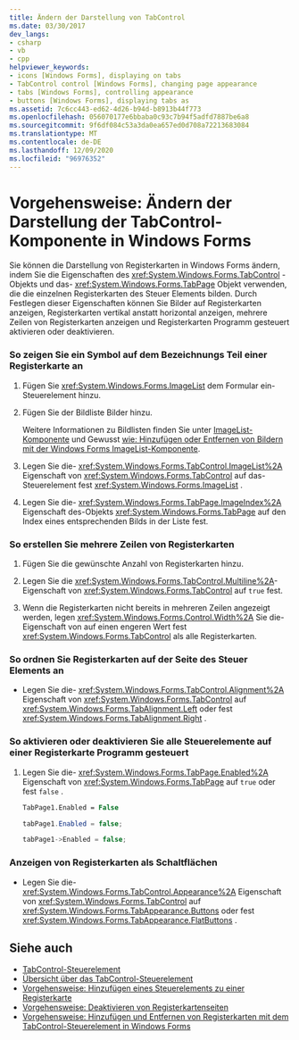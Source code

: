 ```yaml
---
title: Ändern der Darstellung von TabControl
ms.date: 03/30/2017
dev_langs:
- csharp
- vb
- cpp
helpviewer_keywords:
- icons [Windows Forms], displaying on tabs
- TabControl control [Windows Forms], changing page appearance
- tabs [Windows Forms], controlling appearance
- buttons [Windows Forms], displaying tabs as
ms.assetid: 7c6cc443-ed62-4d26-b94d-b8913b44f773
ms.openlocfilehash: 056070177e6bbaba0c93c7b94f5adfd7887be6a8
ms.sourcegitcommit: 9f6df084c53a3da0ea657ed0d708a72213683084
ms.translationtype: MT
ms.contentlocale: de-DE
ms.lasthandoff: 12/09/2020
ms.locfileid: "96976352"
---
```

# <a name="how-to-change-the-appearance-of-the-windows-forms-tabcontrol"></a>Vorgehensweise: Ändern der Darstellung der TabControl-Komponente in Windows Forms
Sie können die Darstellung von Registerkarten in Windows Forms ändern, indem Sie die Eigenschaften des <xref:System.Windows.Forms.TabControl> -Objekts und das- <xref:System.Windows.Forms.TabPage> Objekt verwenden, die die einzelnen Registerkarten des Steuer Elements bilden. Durch Festlegen dieser Eigenschaften können Sie Bilder auf Registerkarten anzeigen, Registerkarten vertikal anstatt horizontal anzeigen, mehrere Zeilen von Registerkarten anzeigen und Registerkarten Programm gesteuert aktivieren oder deaktivieren.  
  
### <a name="to-display-an-icon-on-the-label-part-of-a-tab"></a>So zeigen Sie ein Symbol auf dem Bezeichnungs Teil einer Registerkarte an  
  
1. Fügen Sie <xref:System.Windows.Forms.ImageList> dem Formular ein-Steuerelement hinzu.  
  
2. Fügen Sie der Bildliste Bilder hinzu.  
  
     Weitere Informationen zu Bildlisten finden Sie unter [ImageList-Komponente](imagelist-component-windows-forms.md) und Gewusst [wie: Hinzufügen oder Entfernen von Bildern mit der Windows Forms ImageList-Komponente](how-to-add-or-remove-images-with-the-windows-forms-imagelist-component.md).  
  
3. Legen Sie die- <xref:System.Windows.Forms.TabControl.ImageList%2A> Eigenschaft von <xref:System.Windows.Forms.TabControl> auf das-Steuerelement fest <xref:System.Windows.Forms.ImageList> .  
  
4. Legen Sie die- <xref:System.Windows.Forms.TabPage.ImageIndex%2A> Eigenschaft des-Objekts <xref:System.Windows.Forms.TabPage> auf den Index eines entsprechenden Bilds in der Liste fest.  
  
### <a name="to-create-multiple-rows-of-tabs"></a>So erstellen Sie mehrere Zeilen von Registerkarten  
  
1. Fügen Sie die gewünschte Anzahl von Registerkarten hinzu.  
  
2. Legen Sie die <xref:System.Windows.Forms.TabControl.Multiline%2A>-Eigenschaft von <xref:System.Windows.Forms.TabControl> auf `true` fest.  
  
3. Wenn die Registerkarten nicht bereits in mehreren Zeilen angezeigt werden, legen <xref:System.Windows.Forms.Control.Width%2A> Sie die-Eigenschaft von auf einen engeren Wert fest <xref:System.Windows.Forms.TabControl> als alle Registerkarten.  
  
### <a name="to-arrange-tabs-on-the-side-of-the-control"></a>So ordnen Sie Registerkarten auf der Seite des Steuer Elements an  
  
- Legen Sie die- <xref:System.Windows.Forms.TabControl.Alignment%2A> Eigenschaft von <xref:System.Windows.Forms.TabControl> auf <xref:System.Windows.Forms.TabAlignment.Left> oder fest <xref:System.Windows.Forms.TabAlignment.Right> .  
  
### <a name="to-programmatically-enable-or-disable-all-controls-on-a-tab"></a>So aktivieren oder deaktivieren Sie alle Steuerelemente auf einer Registerkarte Programm gesteuert  
  
1. Legen Sie die- <xref:System.Windows.Forms.TabPage.Enabled%2A> Eigenschaft von <xref:System.Windows.Forms.TabPage> auf `true` oder fest `false` .  
  
    ```vb  
    TabPage1.Enabled = False  
    ```  
  
    ```csharp  
    tabPage1.Enabled = false;  
    ```  
  
    ```cpp  
    tabPage1->Enabled = false;  
    ```  
  
### <a name="to-display-tabs-as-buttons"></a>Anzeigen von Registerkarten als Schaltflächen  
  
- Legen Sie die- <xref:System.Windows.Forms.TabControl.Appearance%2A> Eigenschaft von <xref:System.Windows.Forms.TabControl> auf <xref:System.Windows.Forms.TabAppearance.Buttons> oder fest <xref:System.Windows.Forms.TabAppearance.FlatButtons> .  
  
## <a name="see-also"></a>Siehe auch

- [TabControl-Steuerelement](tabcontrol-control-windows-forms.md)
- [Übersicht über das TabControl-Steuerelement](tabcontrol-control-overview-windows-forms.md)
- [Vorgehensweise: Hinzufügen eines Steuerelements zu einer Registerkarte](how-to-add-a-control-to-a-tab-page.md)
- [Vorgehensweise: Deaktivieren von Registerkartenseiten](how-to-disable-tab-pages.md)
- [Vorgehensweise: Hinzufügen und Entfernen von Registerkarten mit dem TabControl-Steuerelement in Windows Forms](how-to-add-and-remove-tabs-with-the-windows-forms-tabcontrol.md)
